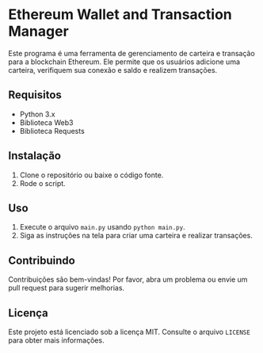 # Ethereum Wallet and Transaction Manager

Este programa é uma ferramenta de gerenciamento de carteira e transação para a blockchain Ethereum. Ele permite que os usuários adicione uma carteira, verifiquem sua conexão e saldo e realizem transações.

## Requisitos

- Python 3.x
- Biblioteca Web3
- Biblioteca Requests

## Instalação

1. Clone o repositório ou baixe o código fonte.
2. Rode o script.

## Uso

1. Execute o arquivo `main.py` usando `python main.py`.
2. Siga as instruções na tela para criar uma carteira e realizar transações.

## Contribuindo

Contribuições são bem-vindas! Por favor, abra um problema ou envie um pull request para sugerir melhorias.

## Licença

Este projeto está licenciado sob a licença MIT. Consulte o arquivo `LICENSE` para obter mais informações.

